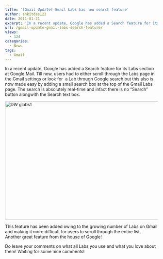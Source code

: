 ```yaml
---
title: '[Gmail Update] Gmail Labs has new search feature'
author: ankitdas123
date: 2011-01-21
excerpt: 'In a recent update, Google has added a Search feature for its Labs section at Google Mail. Till now, users had to either scroll through the Labs page in the Gmail settings or look for  a Lab through Google search but this also has been made easy by adding a small search box at the top of the Gmail Labs page.'
url: /gmail-update-gmail-labs-search-feature/
views:
  - 124
categories:
  - News
tags:
  - Gmail
---
```

In a recent update, Google has added a Search feature for its Labs section at Google Mail. Till now, users had to either scroll through the Labs page in the Gmail settings or look for  a Lab through Google search but this also is now made easy by adding a small search box at the top of the Gmail Labs page. The search is absolutely real-time and infact there is no “Search” button alongwith the Search text box.

[<img style="background-image: none; padding-left: 0px; padding-right: 0px; display: inline; padding-top: 0px; border: 0px;" title="DW glabs1" src="http://cdn.devilsworkshop.org/files/2011/01/DW-glabs1_thumb1.jpg" border="0" alt="DW glabs1" width="630" height="389" />][1]

This feature has been added owing to the growing number of Labs on Gmail and making it more difficult for users to scroll through the entire list. Another great feature from the house of Google!

Do leave your comments on what all Labs you use and what you love about them! Waiting for some nice comments!

 [1]: http://cdn.devilsworkshop.org/files/2011/01/DW-glabs11.jpg
